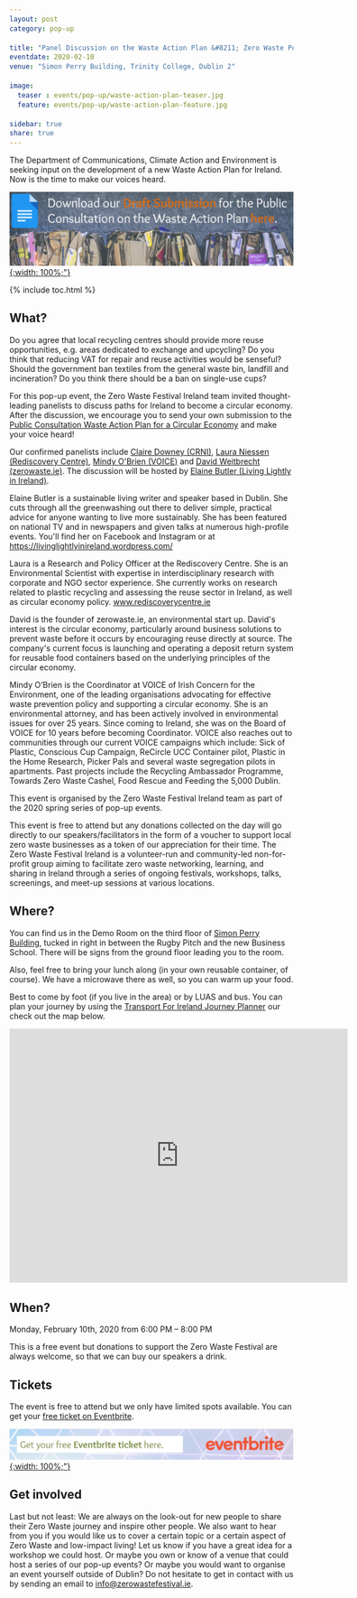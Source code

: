 ```yaml
---
layout: post
category: pop-up

title: "Panel Discussion on the Waste Action Plan &#8211; Zero Waste Pop-Up Event"
eventdate: 2020-02-10
venue: "Simon Perry Building, Trinity College, Dublin 2"

image:
  teaser : events/pop-up/waste-action-plan-teaser.jpg
  feature: events/pop-up/waste-action-plan-feature.jpg

sidebar: true
share: true
---
```


The Department of Communications, Climate Action and Environment is seeking input on the development of a new Waste Action Plan for Ireland. Now is the time to make our voices heard.

[![Download](/images/events/pop-up/waste-action-plan-download.jpg "Download"){:width: 100%;"}](https://docs.google.com/document/d/1LKoUCQ9jfUN_G6gd9pQgJ4M7iWHjkO74c0u0nfnZJ98/edit)


{% include toc.html %}

## What?

Do you agree that local recycling centres should provide more reuse opportunities, e.g. areas dedicated to exchange and upcycling? Do you think that reducing VAT for repair and reuse activities would be senseful? Should the government ban textiles from the general waste bin, landfill and incineration? Do you think there should be a ban on single-use cups?

For this pop-up event, the Zero Waste Festival Ireland team invited thought-leading panelists to discuss paths for Ireland to become a circular economy. After the discussion, we encourage you to send your own submission to the [Public Consultation Waste Action Plan for a Circular Economy](https://www.dccae.gov.ie/en-ie/environment/consultations/Pages/Public-Consultation-Waste-Action-Plan-for-a-Circular-Economy.aspx) and make your voice heard!

Our confirmed panelists include [Claire Downey (CRNI)](https://www.crni.ie/our-people/), [Laura Niessen (Rediscovery Centre)](http://www.rediscoverycentre.ie/about-us/our-team/), [Mindy O'Brien (VOICE)](https://voiceireland.org/) and [David Weitbrecht (zerowaste.ie)](https://www.zerowaste.ie/). The discussion will be hosted by [Elaine Butler (Living Lightly in Ireland)](https://livinglightlyinireland.wordpress.com/about/).

Elaine Butler is a sustainable living writer and speaker based in Dublin. She cuts through all the greenwashing out there to deliver simple, practical advice for anyone wanting to live more sustainably. She has been featured on national TV and in newspapers and given talks at numerous high-profile events. You'll find her on Facebook and Instagram or at https://livinglightlyinireland.wordpress.com/

Laura is a Research and Policy Officer at the Rediscovery Centre. She is an Environmental Scientist with expertise in interdisciplinary research with corporate and NGO sector experience. She currently works on research related to plastic recycling and assessing the reuse sector in Ireland, as well as circular economy policy. www.rediscoverycentre.ie

David is the founder of zerowaste.ie, an environmental start up. David's interest is the circular economy, particularly around business solutions to prevent waste before it occurs by encouraging reuse directly at source. The company's current focus is launching and operating a deposit return system for reusable food containers based on the underlying principles of the circular economy.

Mindy O’Brien is the Coordinator at VOICE of Irish Concern for the Environment, one of the leading organisations advocating for effective waste prevention policy and supporting a circular economy. She is an environmental attorney, and has been actively involved in environmental issues for over 25 years. Since coming to Ireland, she was on the Board of VOICE for 10 years before becoming Coordinator. VOICE also reaches out to communities through our current VOICE campaigns which include: Sick of Plastic, Conscious Cup Campaign, ReCircle UCC Container pilot, Plastic in the Home Research, Picker Pals and several waste segregation pilots in apartments. Past projects include the Recycling Ambassador Programme, Towards Zero Waste Cashel, Food Rescue and Feeding the 5,000 Dublin.

This event is organised by the Zero Waste Festival Ireland team as part of the 2020 spring series of pop-up events. 

This event is free to attend but any donations collected on the day will go directly to our speakers/facilitators in the form of a voucher to support local zero waste businesses as a token of our appreciation for their time. The Zero Waste Festival Ireland is a volunteer-run and community-led non-for-profit group aiming to facilitate zero waste networking, learning, and sharing in Ireland through a series of ongoing festivals, workshops, talks, screenings, and meet-up sessions at various locations.


## Where?

You can find us in the Demo Room on the third floor of [Simon Perry Building](https://goo.gl/maps/TcfDgzeqR2EmJN9P9), tucked in right in between the Rugby Pitch and the new Business School. There will be signs from the ground floor leading you to the room. 

Also, feel free to bring your lunch along (in your own reusable container, of course). We have a microwave there as well, so you can warm up your food. 

Best to come by foot (if you live in the area) or by LUAS and bus. You can plan your journey by using the [Transport For Ireland Journey Planner](https://journeyplanner.transportforireland.ie/nta/XSLT_TRIP_REQUEST2?language=en) our check out the map below.

<iframe src="https://www.google.com/maps/embed?pb=!1m18!1m12!1m3!1d2381.9439583166463!2d-6.254618684161647!3d53.344259379978645!2m3!1f0!2f0!3f0!3m2!1i1024!2i768!4f13.1!3m3!1m2!1s0x48670e906a304a93%3A0xf9222910b3885741!2sSimon%20Perry%20Building%2C%20Dublin!5e0!3m2!1sen!2sie!4v1579530806822!5m2!1sen!2sie" width="600" height="450" frameborder="0" style="border:0;" allowfullscreen=""></iframe>

## When?

Monday, February 10th, 2020 from 6:00 PM &#8211; 8:00 PM

This is a free event but donations to support the Zero Waste Festival are always welcome, so that we can buy our speakers a drink. 

## Tickets

The event is free to attend but we only have limited spots available. You can get your [free ticket on Eventbrite](https://www.eventbrite.ie/e/panel-discussion-waste-action-plan-zero-waste-pop-up-event-tickets-91926597929).

[![Eventbrite Ticket](/images/events/2020-01-science-gallery-festival/science-gallery-2020-eventbrite-link.jpg "Eventbrite Ticket"){:width: 100%;"}](https://www.eventbrite.ie/e/panel-discussion-waste-action-plan-zero-waste-pop-up-event-tickets-91926597929)

## Get involved

Last but not least: We are always on the look-out for new people to share their Zero Waste journey and inspire other people. We also want to hear from you if you would like us to cover a certain topic or a certain aspect of Zero Waste and low-impact living! Let us know if you have a great idea for a workshop we could host. Or maybe you own or know of a venue that could host a series of our pop-up events? Or maybe you would want to organise an event yourself outside of Dublin? Do not hesitate to get in contact with us by sending an email to [info@zerowastefestival.ie](mailto:info@zerowastefestival.ie).









